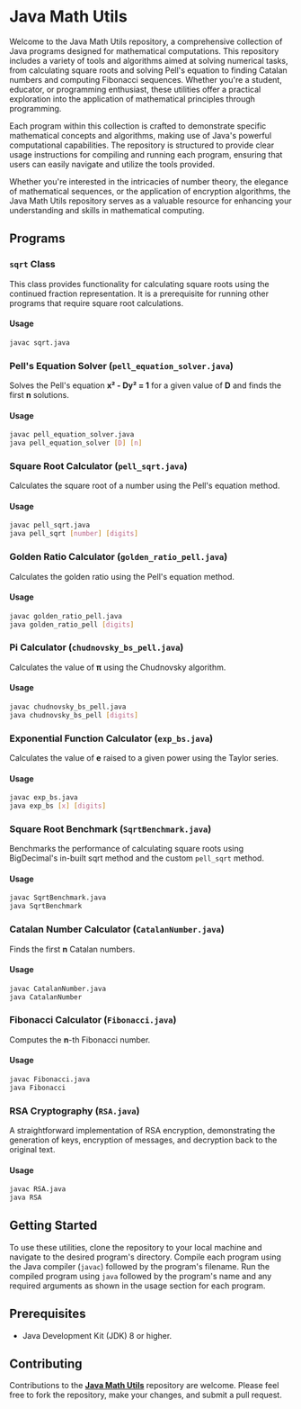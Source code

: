 # Java Math Utils

Welcome to the Java Math Utils repository, a comprehensive collection of Java programs designed for mathematical computations. This repository includes a variety of tools and algorithms aimed at solving numerical tasks, from calculating square roots and solving Pell's equation to finding Catalan numbers and computing Fibonacci sequences. Whether you're a student, educator, or programming enthusiast, these utilities offer a practical exploration into the application of mathematical principles through programming.

Each program within this collection is crafted to demonstrate specific mathematical concepts and algorithms, making use of Java's powerful computational capabilities. The repository is structured to provide clear usage instructions for compiling and running each program, ensuring that users can easily navigate and utilize the tools provided.

Whether you're interested in the intricacies of number theory, the elegance of mathematical sequences, or the application of encryption algorithms, the Java Math Utils repository serves as a valuable resource for enhancing your understanding and skills in mathematical computing.

## Programs

### `sqrt` Class

This class provides functionality for calculating square roots using the continued fraction representation. It is a prerequisite for running other programs that require square root calculations.

#### Usage

```bash
javac sqrt.java
```

### Pell's Equation Solver (`pell_equation_solver.java`)

Solves the Pell's equation **x² - Dy² = 1** for a given value of **D** and finds the first **n** solutions.

#### Usage

```bash
javac pell_equation_solver.java
java pell_equation_solver [D] [n]
```

### Square Root Calculator (`pell_sqrt.java`)

Calculates the square root of a number using the Pell's equation method.

#### Usage

```bash
javac pell_sqrt.java
java pell_sqrt [number] [digits]
```

### Golden Ratio Calculator (`golden_ratio_pell.java`)

Calculates the golden ratio using the Pell's equation method.

#### Usage

```bash
javac golden_ratio_pell.java
java golden_ratio_pell [digits]
```

### Pi Calculator (`chudnovsky_bs_pell.java`)

Calculates the value of **π** using the Chudnovsky algorithm.

#### Usage

```bash
javac chudnovsky_bs_pell.java
java chudnovsky_bs_pell [digits]
```

### Exponential Function Calculator (`exp_bs.java`)

Calculates the value of **e** raised to a given power using the Taylor series.

#### Usage

```bash
javac exp_bs.java
java exp_bs [x] [digits]
```

### Square Root Benchmark (`SqrtBenchmark.java`)

Benchmarks the performance of calculating square roots using BigDecimal's in-built sqrt method and the custom `pell_sqrt` method.

#### Usage

```bash
javac SqrtBenchmark.java
java SqrtBenchmark
```

### Catalan Number Calculator (`CatalanNumber.java`)

Finds the first **n** Catalan numbers.

#### Usage

```bash
javac CatalanNumber.java
java CatalanNumber
```

### Fibonacci Calculator (`Fibonacci.java`)

Computes the **n**-th Fibonacci number.

#### Usage

```bash
javac Fibonacci.java
java Fibonacci
```

### RSA Cryptography (`RSA.java`)

A straightforward implementation of RSA encryption, demonstrating the generation of keys, encryption of messages, and decryption back to the original text.

#### Usage

```bash
javac RSA.java
java RSA
```

## Getting Started

To use these utilities, clone the repository to your local machine and navigate to the desired program's directory. Compile each program using the Java compiler (`javac`) followed by the program's filename. Run the compiled program using `java` followed by the program's name and any required arguments as shown in the usage section for each program.

## Prerequisites

- Java Development Kit (JDK) 8 or higher.

## Contributing

Contributions to the **[Java Math Utils](https://github.com/Abhrankan-Chakrabarti/java-math-utils)** repository are welcome. Please feel free to fork the repository, make your changes, and submit a pull request.
